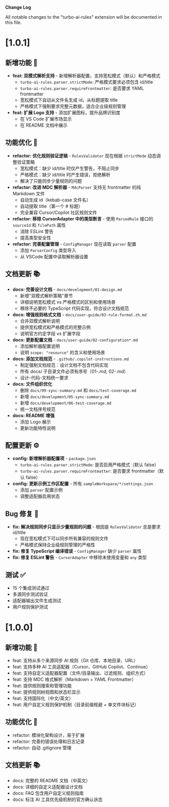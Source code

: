 **Change Log**

All notable changes to the "turbo-ai-rules" extension will be documented in this file.

# [1.0.1]

## 新增功能 🌱

- **feat: 双模式解析支持** - 新增解析器配置，支持宽松模式（默认）和严格模式
  - `turbo-ai-rules.parser.strictMode`: 严格模式要求必须包含 id/title
  - `turbo-ai-rules.parser.requireFrontmatter`: 是否要求 YAML frontmatter
  - 宽松模式下自动从文件名生成 id，从标题提取 title
  - 严格模式下强制要求完整元数据，适合企业级规则管理
- **feat: 扩展 Logo 支持** - 添加扩展图标，提升品牌识别度
  - 在 VS Code 扩展市场显示
  - 在 README 文档中展示

## 功能优化 🚀

- **refactor: 优化规则验证逻辑** - `RulesValidator` 现在根据 `strictMode` 动态调整验证策略
  - 宽松模式：缺少 id/title 时仅产生警告，不阻止同步
  - 严格模式：缺少 id/title 时产生错误，拒绝解析
  - 解决了只能同步少量规则的问题
- **refactor: 改进 MDC 解析器** - `MdcParser` 支持无 frontmatter 的纯 Markdown 文件
  - 自动生成 id（kebab-case 文件名）
  - 自动提取 title（第一个 # 标题）
  - 完全兼容 Cursor/Copilot 社区规则文件
- **refactor: 移除 CursorAdapter 中的类型断言** - 使用 `ParsedRule` 接口的 `sourceId` 和 `filePath` 属性
  - 消除 ESLint 警告
  - 提高类型安全性
- **refactor: 完善配置管理** - `ConfigManager` 现在读取 `parser` 配置
  - 添加 `ParserConfig` 类型导入
  - 从 VSCode 配置中读取解析器设置

## 文档更新 📚

- **docs: 完善设计文档** - `docs/development/01-design.md`
  - 新增"双模式解析策略"章节
  - 详细说明宽松模式 vs 严格模式的区别和使用场景
  - 移除不必要的 TypeScript 代码实现，符合设计文档规范
- **docs: 增强规则格式文档** - `docs/user-guide/03-rule-format.zh.md`
  - 合并双模式解析说明
  - 提供宽松模式和严格模式的完整示例
  - 说明官方约定字段 vs 扩展字段
- **docs: 更新配置文档** - `docs/user-guide/02-configuration*.md`
  - 添加解析器配置说明
  - 说明 `scope: "resource"` 的含义和使用场景
- **docs: 添加文档规范** - `.github/.copilot-instructions.md`
  - 制定强制文档规范：设计文档不包含代码实现
  - 所有 docs/ 子目录文件必须有序号（01-_.md, 02-_.md）
  - 设计-代码-文档统一要求
- **docs: 文件组织优化**
  - 删除 `docs/99-sync-summary.md` 和 `docs/test-coverage.md`
  - 新增 `docs/development/05-sync-summary.md`
  - 新增 `docs/development/06-test-coverage.md`
  - 统一文档序号规范
- **docs: README 增强**
  - 添加 Logo 展示
  - 更新功能特性说明

## 配置更新 ⚙️

- **config: 新增解析器配置项** - `package.json`
  - `turbo-ai-rules.parser.strictMode`: 是否启用严格模式（默认 false）
  - `turbo-ai-rules.parser.requireFrontmatter`: 是否要求 frontmatter（默认 false）
- **config: 更新示例工作区配置** - 所有 `sampleWorkspace/*/settings.json`
  - 添加 `parser` 配置示例
  - 调整适配器启用状态

## Bug 修复 🐛

- **fix: 解决规则同步只显示少量规则的问题** - 根因是 `RulesValidator` 总是要求 id/title
  - 现在宽松模式下可以同步所有兼容的规则文件
  - 严格模式保持企业级规则管理的严格性
- **fix: 修复 TypeScript 编译错误** - `ConfigManager` 缺少 `parser` 属性
- **fix: 修复 ESLint 警告** - `CursorAdapter` 中移除未使用变量和 `any` 类型

## 测试 ✅

- 15 个集成测试通过
- 多源同步测试验证
- 适配器输出文件生成测试
- 用户规则保护测试

# [1.0.0]

## 新增功能 🌱

- feat: 支持从多个来源同步 AI 规则（Git 仓库、本地目录、URL）
- feat: 支持多种 AI 工具适配器（Cursor、GitHub Copilot、Continue）
- feat: 支持自定义适配器配置（文件/目录输出、过滤规则、组织方式）
- feat: 支持 MDC 格式解析（Markdown + YAML Frontmatter）
- feat: 提供规则搜索和管理功能
- feat: 提供规则树视图和状态栏显示
- feat: 支持国际化（中文/英文）
- feat: 用户自定义规则保护机制（目录前缀规避 + 单文件块标记）

## 功能优化 🚀

- refactor: 模块化架构设计，易于扩展
- refactor: 完善的错误处理和日志记录
- refactor: 自动 .gitignore 管理

## 文档更新 📚

- docs: 完整的 README 文档（中英文）
- docs: 详细的自定义适配器设计文档
- docs: FAQ 包含用户自定义规则指南
- docs: 标注 AI 工具优先级机制的官方确认状态
